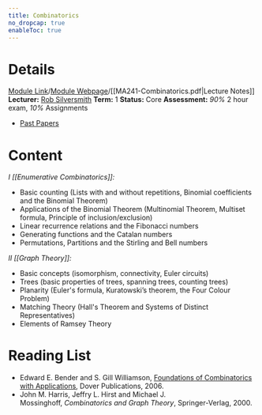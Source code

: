 ```yaml
---
title: Combinatorics
no_dropcap: true
enableToc: true
---
```

# Details
[Module Link](https://courses.warwick.ac.uk/modules/2024/MA241-10)/[Module Webpage](https://warwick.ac.uk/fac/sci/maths/currentstudents/ughandbook/year2/ma241)/[[MA241-Combinatorics.pdf|Lecture Notes]]
**Lecturer:** [Rob Silversmith](https://peoplesearch.warwick.ac.uk/profile/2073543)
**Term:** 1
**Status:** Core
**Assessment:** *90%* 2 hour exam, *10%* Assignments
- [Past Papers](https://warwick.ac.uk/exampapers?q=MA241)
# Content 
_I [[Enumerative Combinatorics]]:_
- Basic counting (Lists with and without repetitions, Binomial coefficients and the Binomial Theorem)
- Applications of the Binomial Theorem (Multinomial Theorem, Multiset formula, Principle of inclusion/exclusion)
- Linear recurrence relations and the Fibonacci numbers
- Generating functions and the Catalan numbers
- Permutations, Partitions and the Stirling and Bell numbers

_II [[Graph Theory]]:_
- Basic concepts (isomorphism, connectivity, Euler circuits)
- Trees (basic properties of trees, spanning trees, counting trees)
- Planarity (Euler's formula, Kuratowski’s theorem, the Four Colour Problem)
- Matching Theory (Hall's Theorem and Systems of Distinct Representatives)
- Elements of Ramsey Theory

# Reading List
- Edward E. Bender and S. Gill Williamson, [Foundations of Combinatorics with Applications](http://www.math.ucsd.edu/~ebender/CombText/), Dover Publications, 2006.
- John M. Harris, Jeffry L. Hirst and Michael J. Mossinghoff, _Combinatorics and Graph Theory_, Springer-Verlag, 2000.
